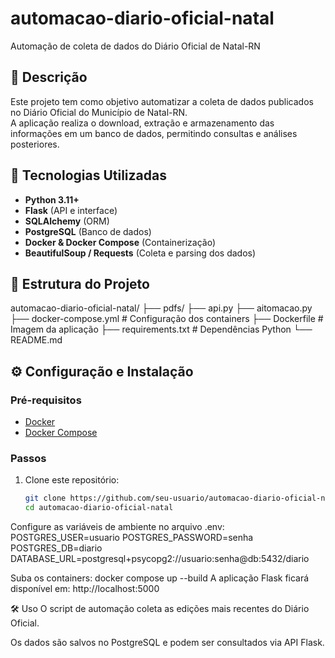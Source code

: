 # automacao-diario-oficial-natal
Automação de coleta de dados do Diário Oficial de Natal-RN

## 📌 Descrição
Este projeto tem como objetivo automatizar a coleta de dados publicados no Diário Oficial do Município de Natal-RN.  
A aplicação realiza o download, extração e armazenamento das informações em um banco de dados, permitindo consultas e análises posteriores.

## 🚀 Tecnologias Utilizadas
- **Python 3.11+**
- **Flask** (API e interface)
- **SQLAlchemy** (ORM)
- **PostgreSQL** (Banco de dados)
- **Docker & Docker Compose** (Containerização)
- **BeautifulSoup / Requests** (Coleta e parsing dos dados)

## 📂 Estrutura do Projeto
automacao-diario-oficial-natal/
├── pdfs/
├── api.py
├── aitomacao.py
├── docker-compose.yml # Configuração dos containers
├── Dockerfile # Imagem da aplicação
├── requirements.txt # Dependências Python
└── README.md

## ⚙️ Configuração e Instalação

### Pré-requisitos
- [Docker](https://docs.docker.com/get-docker/)
- [Docker Compose](https://docs.docker.com/compose/)

### Passos
1. Clone este repositório:
   ```bash
   git clone https://github.com/seu-usuario/automacao-diario-oficial-natal.git
   cd automacao-diario-oficial-natal

Configure as variáveis de ambiente no arquivo .env:
POSTGRES_USER=usuario
POSTGRES_PASSWORD=senha
POSTGRES_DB=diario
DATABASE_URL=postgresql+psycopg2://usuario:senha@db:5432/diario

Suba os containers:
docker compose up --build
A aplicação Flask ficará disponível em:
http://localhost:5000

🛠️ Uso
O script de automação coleta as edições mais recentes do Diário Oficial.

Os dados são salvos no PostgreSQL e podem ser consultados via API Flask.